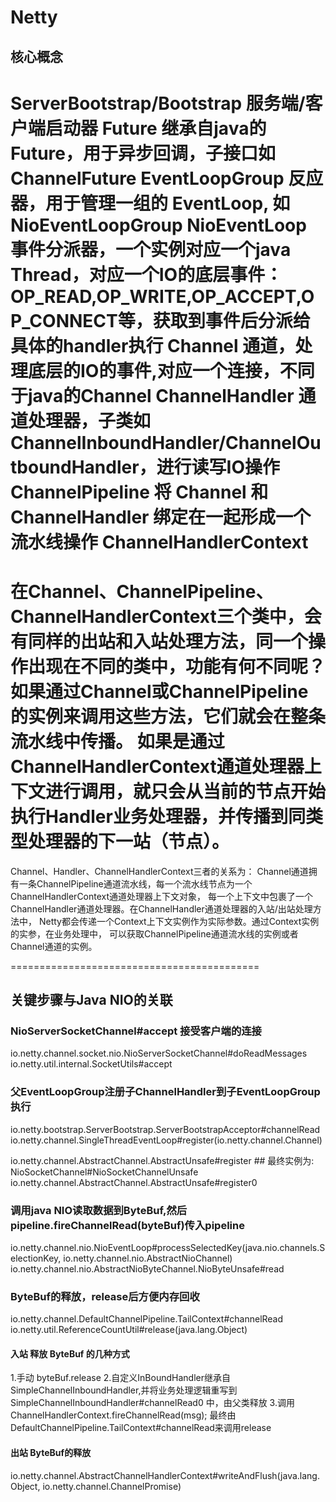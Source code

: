 ﻿# Netty

## 核心概念
ServerBootstrap/Bootstrap 服务端/客户端启动器
Future              继承自java的 Future，用于异步回调，子接口如 ChannelFuture
EventLoopGroup      反应器，用于管理一组的 EventLoop, 如 NioEventLoopGroup
NioEventLoop        事件分派器，一个实例对应一个java Thread，对应一个IO的底层事件：OP_READ,OP_WRITE,OP_ACCEPT,OP_CONNECT等，获取到事件后分派给具体的handler执行
Channel             通道，处理底层的IO的事件,对应一个连接，不同于java的Channel
ChannelHandler      通道处理器，子类如 ChannelInboundHandler/ChannelOutboundHandler，进行读写IO操作
ChannelPipeline     将 Channel 和 ChannelHandler 绑定在一起形成一个流水线操作
ChannelHandlerContext       
=======
在Channel、ChannelPipeline、ChannelHandlerContext三个类中，会有同样的出站和入站处理方法，同一个操作出现在不同的类中，功能有何不同呢？
如果通过Channel或ChannelPipeline的实例来调用这些方法，它们就会在整条流水线中传播。
如果是通过ChannelHandlerContext通道处理器上下文进行调用，就只会从当前的节点开始执行Handler业务处理器，并传播到同类型处理器的下一站（节点）。
=====
Channel、Handler、ChannelHandlerContext三者的关系为：
Channel通道拥有一条ChannelPipeline通道流水线，每一个流水线节点为一个ChannelHandlerContext通道处理器上下文对象，
每一个上下文中包裹了一个ChannelHandler通道处理器。在ChannelHandler通道处理器的入站/出站处理方法中，
Netty都会传递一个Context上下文实例作为实际参数。通过Context实例的实参，在业务处理中，
可以获取ChannelPipeline通道流水线的实例或者Channel通道的实例。



===========================================
## 关键步骤与Java NIO的关联

### NioServerSocketChannel#accept 接受客户端的连接
io.netty.channel.socket.nio.NioServerSocketChannel#doReadMessages
io.netty.util.internal.SocketUtils#accept

### 父EventLoopGroup注册子ChannelHandler到子EventLoopGroup执行
io.netty.bootstrap.ServerBootstrap.ServerBootstrapAcceptor#channelRead
io.netty.channel.SingleThreadEventLoop#register(io.netty.channel.Channel)

io.netty.channel.AbstractChannel.AbstractUnsafe#register ## 最终实例为: NioSocketChannel#NioSocketChannelUnsafe
io.netty.channel.AbstractChannel.AbstractUnsafe#register0

### 调用java NIO读取数据到ByteBuf,然后pipeline.fireChannelRead(byteBuf)传入pipeline
io.netty.channel.nio.NioEventLoop#processSelectedKey(java.nio.channels.SelectionKey, io.netty.channel.nio.AbstractNioChannel)
io.netty.channel.nio.AbstractNioByteChannel.NioByteUnsafe#read

### ByteBuf的释放，release后方便内存回收
io.netty.channel.DefaultChannelPipeline.TailContext#channelRead
io.netty.util.ReferenceCountUtil#release(java.lang.Object)
#### 入站 释放 ByteBuf 的几种方式
1.手动 byteBuf.release
2.自定义InBoundHandler继承自SimpleChannelInboundHandler,并将业务处理逻辑重写到 SimpleChannelInboundHandler#channelRead0 中，由父类释放
3.调用 ChannelHandlerContext.fireChannelRead(msg); 最终由DefaultChannelPipeline.TailContext#channelRead来调用release

#### 出站 ByteBuf的释放

io.netty.channel.AbstractChannelHandlerContext#writeAndFlush(java.lang.Object, io.netty.channel.ChannelPromise)

